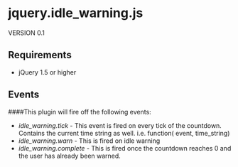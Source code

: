 # jquery.idle_warning.js

VERSION 0.1

## Requirements
* jQuery 1.5 or higher

## Events

####This plugin will fire off the following events:
* _idle_warning.tick_ - This event is fired on every tick of the countdown. Contains the current time string as well. i.e. function( event, time_string)
* _idle_warning.warn_ - This is fired on idle warning
* _idle_warning.complete_ - This is fired once the countdown reaches 0 and the user has already been warned.